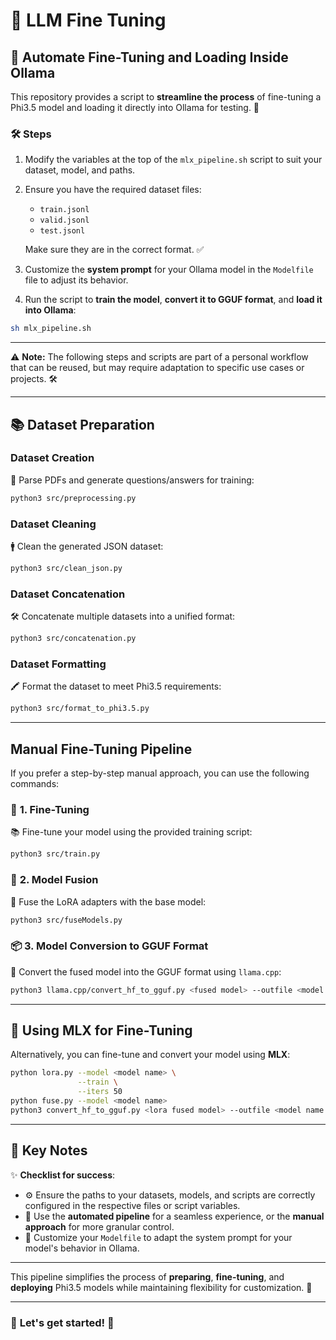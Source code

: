 # 🎯 **LLM Fine Tuning**

## 🚀 **Automate Fine-Tuning and Loading Inside Ollama**

This repository provides a script to **streamline the process** of fine-tuning a Phi3.5 model and loading it directly into Ollama for testing. 🎉

### 🛠️ **Steps**

1. Modify the variables at the top of the `mlx_pipeline.sh` script to suit your dataset, model, and paths.
2. Ensure you have the required dataset files:

   - `train.jsonl`
   - `valid.jsonl`
   - `test.jsonl`

   Make sure they are in the correct format. ✅

3. Customize the **system prompt** for your Ollama model in the `Modelfile` file to adjust its behavior.
4. Run the script to **train the model**, **convert it to GGUF format**, and **load it into Ollama**:

```bash
sh mlx_pipeline.sh
```

---

⚠️ **Note:** The following steps and scripts are part of a personal workflow that can be reused, but may require adaptation to specific use cases or projects. 🛠️

---

## 📚 **Dataset Preparation**

### **Dataset Creation**

📖 Parse PDFs and generate questions/answers for training:

```bash
python3 src/preprocessing.py
```

### **Dataset Cleaning**

🚹 Clean the generated JSON dataset:

```bash
python3 src/clean_json.py
```

### **Dataset Concatenation**

🛠️ Concatenate multiple datasets into a unified format:

```bash
python3 src/concatenation.py
```

### **Dataset Formatting**

🖍️ Format the dataset to meet Phi3.5 requirements:

```bash
python3 src/format_to_phi3.5.py
```

---

## **Manual Fine-Tuning Pipeline**

If you prefer a step-by-step manual approach, you can use the following commands:

### 🎯 **1. Fine-Tuning**

📚 Fine-tune your model using the provided training script:

```bash
python3 src/train.py
```

### 🔗 **2. Model Fusion**

🔧 Fuse the LoRA adapters with the base model:

```bash
python3 src/fuseModels.py
```

### 📦 **3. Model Conversion to GGUF Format**

🔄 Convert the fused model into the GGUF format using `llama.cpp`:

```bash
python3 llama.cpp/convert_hf_to_gguf.py <fused model> --outfile <model name .gguf> --outtype <quantization>
```

---

## 🤖 **Using MLX for Fine-Tuning**

Alternatively, you can fine-tune and convert your model using **MLX**:

```bash
python lora.py --model <model name> \
               --train \
               --iters 50
python fuse.py --model <model name>
python3 convert_hf_to_gguf.py <lora fused model> --outfile <model name .gguf> --outtype <quantization>
```

---

## 🔑 **Key Notes**

✨ **Checklist for success**:

- ⚙️ Ensure the paths to your datasets, models, and scripts are correctly configured in the respective files or script variables.
- 🤖 Use the **automated pipeline** for a seamless experience, or the **manual approach** for more granular control.
- 🎨 Customize your `Modelfile` to adapt the system prompt for your model's behavior in Ollama.

---

This pipeline simplifies the process of **preparing**, **fine-tuning**, and **deploying** Phi3.5 models while maintaining flexibility for customization. 🌟

---

### 🙌 **Let's get started!** 🎉
